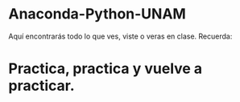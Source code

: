 # Anaconda-Python-UNAM
Aquí encontrarás todo lo que ves, viste o veras en clase.
Recuerda:
# Practica, practica y vuelve a practicar.
